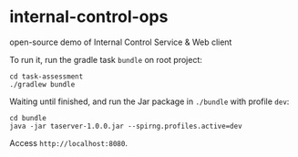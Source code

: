 # internal-control-ops
open-source demo of Internal Control Service & Web client

To run it, run the gradle task `bundle` on root project:
```
cd task-assessment
./gradlew bundle
```
Waiting until finished, and run the Jar package in `./bundle` with profile `dev`:
```
cd bundle
java -jar taserver-1.0.0.jar --spirng.profiles.active=dev
```
Access `http://localhost:8080`.
